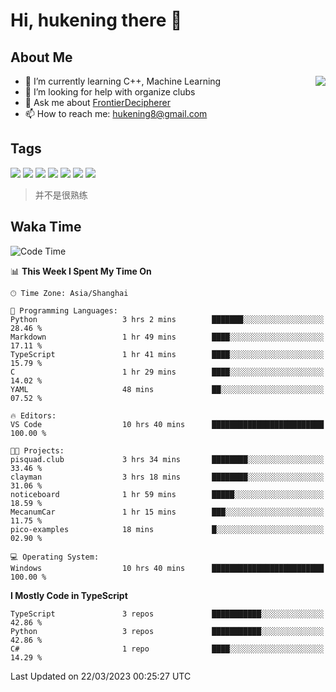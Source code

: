 # Hi, hukening there 👋

## About Me

<a href="#">
  <img align="right" src="https://github-readme-stats-git-masterrstaa-rickstaa.vercel.app/api?username=Tokyo469&count_private=true&show_icons=true&bg_color=15,f2f7fd,E0EAFC" />
</a>

- 🌱 I’m currently learning C++, Machine Learning
- 🤔 I’m looking for help with organize clubs
- 💬 Ask me about [FrontierDecipherer](https://github.com/FrontierDecipherer)
- 📫 How to reach me: hukening8@gmail.com

## Tags

![](https://img.shields.io/badge/-Python-3e74a2?style=flat-square&logo=Python&logoColor=fff)
![](https://img.shields.io/badge/-C++-00579c?style=flat-square&logo=cplusplus&logoColor=fff)
![](https://img.shields.io/badge/-Node.js-339933?style=flat-square&logo=Node.js&logoColor=fff)
![](https://img.shields.io/badge/-React-2d98ce?style=flat-square&logo=React&logoColor=fff)
![](https://img.shields.io/badge/-Linux-000000?style=flat-square&logo=Linux&logoColor=fff)
![](https://img.shields.io/badge/-MySQL-4479A1?style=flat-square&logo=MySQL&logoColor=fff)
![](https://img.shields.io/badge/-MongoDB-47A248?style=flat-square&logo=MongoDB&logoColor=fff)

> 并不是很熟练

## Waka Time

<!--START_SECTION:waka-->
![Code Time](http://img.shields.io/badge/Code%20Time-194%20hrs%2017%20mins-blue)

📊 **This Week I Spent My Time On** 

```text
🕑︎ Time Zone: Asia/Shanghai

💬 Programming Languages: 
Python                   3 hrs 2 mins        ███████░░░░░░░░░░░░░░░░░░   28.46 % 
Markdown                 1 hr 49 mins        ████░░░░░░░░░░░░░░░░░░░░░   17.11 % 
TypeScript               1 hr 41 mins        ████░░░░░░░░░░░░░░░░░░░░░   15.79 % 
C                        1 hr 29 mins        ████░░░░░░░░░░░░░░░░░░░░░   14.02 % 
YAML                     48 mins             ██░░░░░░░░░░░░░░░░░░░░░░░   07.52 % 

🔥 Editors: 
VS Code                  10 hrs 40 mins      █████████████████████████   100.00 % 

🐱‍💻 Projects: 
pisquad.club             3 hrs 34 mins       ████████░░░░░░░░░░░░░░░░░   33.46 % 
clayman                  3 hrs 18 mins       ████████░░░░░░░░░░░░░░░░░   31.06 % 
noticeboard              1 hr 59 mins        █████░░░░░░░░░░░░░░░░░░░░   18.59 % 
MecanumCar               1 hr 15 mins        ███░░░░░░░░░░░░░░░░░░░░░░   11.75 % 
pico-examples            18 mins             █░░░░░░░░░░░░░░░░░░░░░░░░   02.90 % 

💻 Operating System: 
Windows                  10 hrs 40 mins      █████████████████████████   100.00 % 
```

**I Mostly Code in TypeScript** 

```text
TypeScript               3 repos             ███████████░░░░░░░░░░░░░░   42.86 % 
Python                   3 repos             ███████████░░░░░░░░░░░░░░   42.86 % 
C#                       1 repo              ████░░░░░░░░░░░░░░░░░░░░░   14.29 % 
```




 Last Updated on 22/03/2023 00:25:27 UTC
<!--END_SECTION:waka-->
